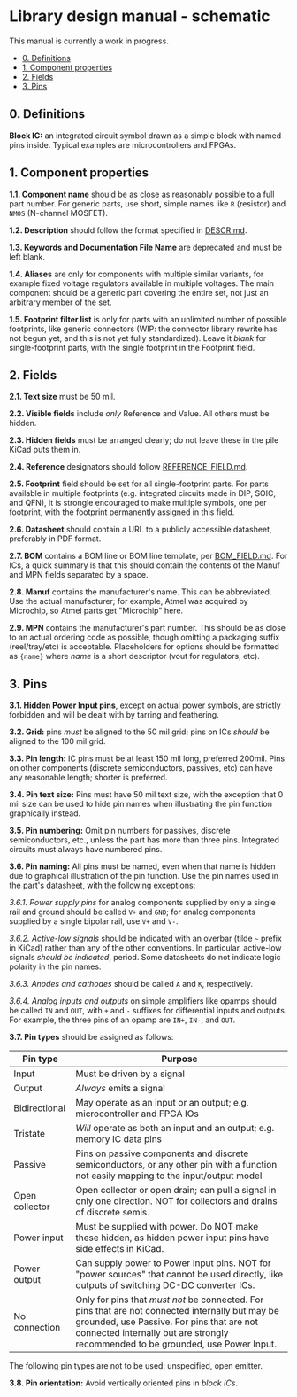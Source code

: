 # Library design manual - schematic

This manual is currently a work in progress.

- [0. Definitions](#0-definitions)
- [1. Component properties](#1-component-properties)
- [2. Fields](#2-fields)
- [3. Pins](#3-pins)

## 0. Definitions

**Block IC:** an integrated circuit symbol drawn as a simple block with named
pins inside. Typical examples are microcontrollers and FPGAs.

## 1. Component properties

**1.1. Component name** should be as close as reasonably possible to a full
part number. For generic parts, use short, simple names like `R` (resistor)
and `NMOS` (N-channel MOSFET).

**1.2. Description** should follow the format specified in [DESCR.md](DESCR.md).

**1.3. Keywords and Documentation File Name** are deprecated and must be
left blank.

**1.4. Aliases** are only for components with multiple similar variants, for
example fixed voltage regulators available in multiple voltages. The main
component should be a generic part covering the entire set, not just an
arbitrary member of the set.

**1.5. Footprint filter list** is only for parts with an unlimited number
of possible footprints, like generic connectors (WIP: the connector library
rewrite has not begun yet, and this is not yet fully standardized). Leave it
*blank* for single-footprint parts, with the single footprint in the Footprint
field.

## 2. Fields

**2.1. Text size** must be 50 mil.

**2.2. Visible fields** include *only* Reference and Value. All others must be
hidden.

**2.3. Hidden fields** must be arranged clearly; do not leave these in the pile
KiCad puts them in.

**2.4. Reference** designators should follow
[REFERENCE\_FIELD.md](REFERENCE_FIELD.md).

**2.5. Footprint** field should be set for all single-footprint parts. For parts
available in multiple footprints (e.g. integrated circuits made in DIP, SOIC,
and QFN), it is strongle encouraged to make multiple symbols, one per footprint,
with the footprint permanently assigned in this field.

**2.6. Datasheet** should contain a URL to a publicly accessible datasheet,
preferably in PDF format.

**2.7. BOM** contains a BOM line or BOM line template, per
[BOM\_FIELD.md](BOM_FIELD.md). For ICs, a quick summary is that this should
contain the contents of the Manuf and MPN fields separated by a space.

**2.8. Manuf** contains the manufacturer's name. This can be abbreviated.
Use the actual manufacturer; for example, Atmel was acquired by Microchip, so
Atmel parts get "Microchip" here.

**2.9. MPN** contains the manufacturer's part number. This should be as close
to an actual ordering code as possible, though omitting a packaging suffix
(reel/tray/etc) is acceptable. Placeholders for options should be formatted
as `{name}` where *name* is a short descriptor (vout for regulators, etc).

## 3. Pins

**3.1. Hidden Power Input pins**, except on actual power symbols, are strictly
forbidden and will be dealt with by tarring and feathering.

**3.2. Grid:** pins *must* be aligned to the 50 mil grid; pins on ICs *should*
be aligned to the 100 mil grid.

**3.3. Pin length:** IC pins must be at least 150 mil long, preferred
200mil. Pins on other components (discrete semiconductors, passives, etc) can
have any reasonable length; shorter is preferred.

**3.4. Pin text size:** Pins must have 50 mil text size, with the exception
that 0 mil size can be used to hide pin names when illustrating the pin function
graphically instead.

**3.5. Pin numbering:** Omit pin numbers for passives, discrete semiconductors,
etc., unless the part has more than three pins. Integrated circuits must always
have numbered pins.

**3.6. Pin naming:** All pins must be named, even when that name is hidden due
to graphical illustration of the pin function. Use the pin names used in
the part's datasheet, with the following exceptions:

*3.6.1. Power supply pins* for analog components supplied by only a single
rail and ground should be called `V+` and `GND`; for analog components supplied
by a single bipolar rail, use `V+` and `V-`.

*3.6.2. Active-low signals* should be indicated with an overbar (tilde `~`
prefix in KiCad) rather than any of the other conventions. In particular,
active-low signals *should be indicated*, period. Some datasheets do not
indicate logic polarity in the pin names.

*3.6.3. Anodes and cathodes* should be called `A` and `K`, respectively.

*3.6.4. Analog inputs and outputs* on simple amplifiers like opamps should
be called `IN` and `OUT`, with `+` and `-` suffixes for differential inputs
and outputs. For example, the three pins of an opamp are `IN+`, `IN-`, and
`OUT`.

**3.7. Pin types** should be assigned as follows:

| Pin type | Purpose |
| -------- | ------- |
| Input             | Must be driven by a signal |
| Output            | *Always* emits a signal |
| Bidirectional     | May operate as an input or an output; e.g. microcontroller and FPGA IOs |
| Tristate          | *Will* operate as both an input and an output; e.g. memory IC data pins |
| Passive           | Pins on passive components and discrete semiconductors, or any other pin with a function not easily mapping to the input/output model |
| Open collector    | Open collector or open drain; can pull a signal in only one direction. NOT for collectors and drains of discrete semis. |
| Power input       | Must be supplied with power. Do NOT make these hidden, as hidden power input pins have side effects in KiCad. |
| Power output      | Can supply power to Power Input pins. NOT for "power sources" that cannot be used directly, like outputs of switching DC-DC converter ICs. |
| No connection     | Only for pins that *must not* be connected. For pins that are not connected internally but may be grounded, use Passive. For pins that are not connected internally but are strongly recommended to be grounded, use Power Input. |

The following pin types are not to be used: unspecified, open emitter.

**3.8. Pin orientation:** Avoid vertically oriented pins in *block ICs*.
